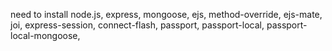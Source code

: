 need to install node.js, express, mongoose, ejs, method-override, 
ejs-mate, joi, express-session, connect-flash, passport, 
passport-local, passport-local-mongoose, 

